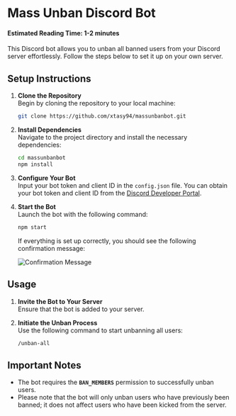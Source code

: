# Mass Unban Discord Bot

#### Estimated Reading Time: 1-2 minutes

This Discord bot allows you to unban all banned users from your Discord server effortlessly. Follow the steps below to set it up on your own server.

## Setup Instructions

1. **Clone the Repository**  
   Begin by cloning the repository to your local machine:
   ```bash
   git clone https://github.com/xtasy94/massunbanbot.git
   ```

2. **Install Dependencies**  
   Navigate to the project directory and install the necessary dependencies:
   ```bash
   cd massunbanbot
   npm install
   ```

3. **Configure Your Bot**  
   Input your bot token and client ID in the `config.json` file. You can obtain your bot token and client ID from the [Discord Developer Portal](https://discord.com/developers/applications).

4. **Start the Bot**  
   Launch the bot with the following command:
   ```bash
   npm start
   ```

   If everything is set up correctly, you should see the following confirmation message:

   ![Confirmation Message](https://user-images.githubusercontent.com/106101646/234493131-e5572a18-d289-403f-949f-8104d7a31f17.png)

## Usage

1. **Invite the Bot to Your Server**  
   Ensure that the bot is added to your server.

2. **Initiate the Unban Process**  
   Use the following command to start unbanning all users:
   ```bash
   /unban-all
   ```

## Important Notes

- The bot requires the **`BAN_MEMBERS`** permission to successfully unban users.
- Please note that the bot will only unban users who have previously been banned; it does not affect users who have been kicked from the server.
